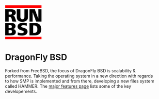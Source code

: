 <a href="/" title="home"><img src="/header-white.png" class="w3"></a>

# DragonFly BSD

Forked from FreeBSD, the focus of DragonFly BSD is scalability &
performance. Taking the operating system in a new direction with
regards to how SMP is implemented and from there, developing a new
files system called HAMMER.  The [major features
page](http://www.dragonflybsd.org/features/) lists some of the key
developements.
